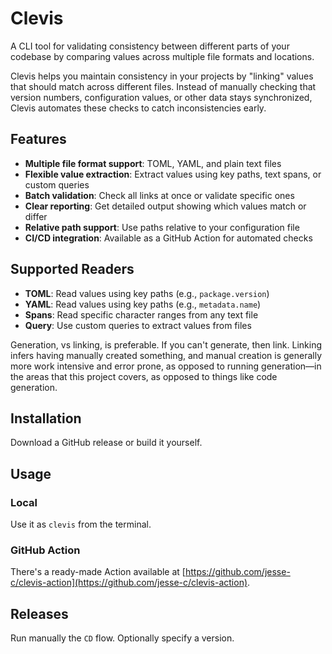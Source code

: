 # Clevis

A CLI tool for validating consistency between different parts of your codebase by comparing values across multiple file formats and locations.

Clevis helps you maintain consistency in your projects by "linking" values that should match across different files. Instead of manually checking that version numbers, configuration values, or other data stays synchronized, Clevis automates these checks to catch inconsistencies early.

## Features

- **Multiple file format support**: TOML, YAML, and plain text files
- **Flexible value extraction**: Extract values using key paths, text spans, or custom queries
- **Batch validation**: Check all links at once or validate specific ones
- **Clear reporting**: Get detailed output showing which values match or differ
- **Relative path support**: Use paths relative to your configuration file
- **CI/CD integration**: Available as a GitHub Action for automated checks

## Supported Readers

- **TOML**: Read values using key paths (e.g., `package.version`)
- **YAML**: Read values using key paths (e.g., `metadata.name`)
- **Spans**: Read specific character ranges from any text file
- **Query**: Use custom queries to extract values from files

Generation, vs linking, is preferable. If you can't generate, then link. Linking infers having manually created something, and manual creation is generally more work intensive and error prone, as opposed to running generation—in the areas that this project covers, as opposed to things like code generation. 

## Installation

Download a GitHub release or build it yourself.

## Usage

### Local

Use it as `clevis` from the terminal.

### GitHub Action

There's a ready-made Action available at [https://github.com/jesse-c/clevis-action](https://github.com/jesse-c/clevis-action).

## Releases

Run manually the `CD` flow. Optionally specify a version.
